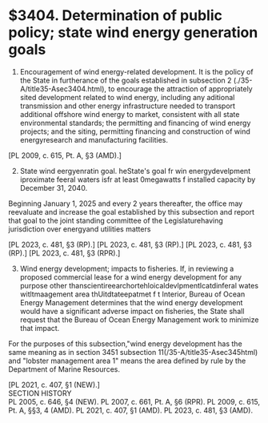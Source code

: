 # \$3404. Determination of public policy; state wind energy generation goals  

1. Encouragement of wind energy-related development. It is the policy of the State in furtherance of the goals established in subsection 2 (./35- A/title35-Asec3404.html), to encourage the attraction of appropriately sited development related to wind energy, including any aditional transmission and other energy infrastructure needed to transport additional offshore wind energy to market, consistent with all state environmental standards; the permitting and financing of wind energy projects; and the siting, permitting financing and construction of wind energyresearch and manufacturing facilities.  

[PL 2009, c. 615, Pt. A, §3 (AMD).]  

2. State wind eergyenratin goal. heState's goal fr win energydevelpment iproximate feeral waters isfr at least 0megawatts f installed capacity by December 31, 2040.  

Beginning January 1, 2025 and every 2 years thereafter, the office may reevaluate and increase the goal established by this subsection and report that goal to the joint standing committee of the Legislaturehaving jurisdiction over energyand utilities matters  

[PL 2023, c. 481, §3 (RP).] [PL 2023, c. 481, §3 (RP).] [PL 2023, c. 481, §3 (RP).] [PL 2023, c. 481, §3 (RPR).]  

3. Wind energy development; impacts to fisheries. If, in reviewing a proposed commercial lease for a wind energy development for any purpose other thanscientireearchortehloicaldevlpmentlcatdinferal wates witltmaagement area thUitdtateepatmet f t Interior, Bureau of Ocean Energy Management determines that the wind energy development would have a significant adverse impact on fisheries, the State shall request that the Bureau of Ocean Energy Management work to minimize that impact.  

For the purposes of this subsection,"wind energy development has the same meaning as in section 3451 subsection 11(/35-A/title35-Asec345html) and "lobster management area 1" means the area defined by rule by the Department of Marine Resources.  

[PL 2021, c. 407, §1 (NEW).]   
SECTION HISTORY   
PL 2005, c. 646, §4 (NEW). PL 2007, c. 661, Pt. A, §6 (RPR). PL 2009, c. 615, Pt. A, §§3, 4 (AMD). PL 2021, c. 407, §1 (AMD). PL 2023, c. 481, §3 (AMD).  